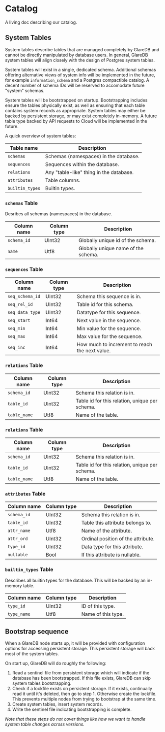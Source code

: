 # Catalog

A living doc describing our catalog.

## System Tables

System tables describe tables that are managed completely by GlareDB and cannot
be directly manipulated by database users. In general, GlareDB system tables
will align closely with the design of Postgres system tables.

System tables will exist in a single, dedicated schema. Additional schemas
offering alternative views of system info will be implemented in the future, for
example `information_schema` and a Postgres compactible catalog. A decent number
of schema IDs will be reserved to accomodate future "system" schemas.

System tables will be bootstrapped on startup. Bootstrapping includes ensure the
tables physically exist, as well as ensuring that each table contains system
records as appropriate. System tables may either be backed by persistent
storage, or may exist completely in-memory. A future table type backed by API
requests to Cloud will be implemented in the future.

A quick overview of system tables:

| Table name      | Description                             |
|-----------------|-----------------------------------------|
| `schemas`       | Schemas (namespaces) in the database.   |
| `sequences`     | Sequences within the database.          |
| `relations`     | Any "table-like" thing in the database. |
| `attributes`    | Table columns.                          |
| `builtin_types` | Builtin types.                          |

### `schemas` Table

Desribes all schemas (namespaces) in the database.

| Column name | Column type | Description                         |
|-------------|-------------|-------------------------------------|
| `schema_id` | UInt32      | Globally unique id of the schema.   |
| `name`      | Utf8        | Globally unique name of the schema. |

### `sequences` Table

| Column name     | Column type | Description                                    |
|-----------------|-------------|------------------------------------------------|
| `seq_schema_id` | UInt32      | Schema this sequence is in.                    |
| `seq_rel_id`    | UInt32      | Table id for this schema.                      |
| `seq_data_type` | UInt32      | Datatype for this sequence.                    |
| `seq_start`     | Int64       | Next value in the sequence.                    |
| `seq_min`       | Int64       | Min value for the sequence.                    |
| `seq_max`       | Int64       | Max value for the sequence.                    |
| `seq_inc`       | Int64       | How much to increment to reach the next value. |

### `relations` Table

| Column name  | Column type | Description                                    |
|--------------|-------------|------------------------------------------------|
| `schema_id`  | UInt32      | Schema this relation is in.                    |
| `table_id`   | UInt32      | Table id for this relation, unique per schema. |
| `table_name` | Utf8        | Name of the table.                             |

### `relations` Table

| Column name  | Column type | Description                                    |
|--------------|-------------|------------------------------------------------|
| `schema_id`  | UInt32      | Schema this relation is in.                    |
| `table_id`   | UInt32      | Table id for this relation, unique per schema. |
| `table_name` | Utf8        | Name of the table.                             |

### `attributes` Table

| Column name | Column type | Description                        |
|-------------|-------------|------------------------------------|
| `schema_id` | UInt32      | Schema this relation is in.        |
| `table_id`  | UInt32      | Table this attribute belongs to.   |
| `attr_name` | Utf8        | Name of the attribute.             |
| `attr_ord`  | UInt32      | Ordinal position of the attribute. |
| `type_id`   | UInt32      | Data type for this attribute.      |
| `nullable`  | Bool        | If this attribute is nullable.     |

### `builtin_types` Table

Describes all builtin types for the database. This will be backed by an
in-memory table.

| Column name | Column type | Description        |
|-------------|-------------|--------------------|
| `type_id`   | UInt32      | ID of this type.   |
| `type_name` | Utf8        | Name of this type. |

## Bootstrap sequence

When a GlareDB node starts up, it will be provided with configuration options
for accessing persistent storage. This persistent storage will back most of the
system tables.

On start up, GlareDB will do roughly the following:

1. Read a sentinel file from persistent storage which will indicate if the
   database has been bootstrapped. If this file exists, GlareDB can skip system
   tables bootstrapping.
2. Check if a lockfile exists on persistent storage. If it exists, continually
   read it until it's deleted, then go to step 1. Otherwise create the lockfile.
   This prevents multiple nodes from trying to bootstrap at the same time.
3. Create system tables, insert system records.
4. Write the sentinel file indicating bootstrapping is complete.

_Note that these steps do not cover things like how we want to handle system
table changes across versions._

